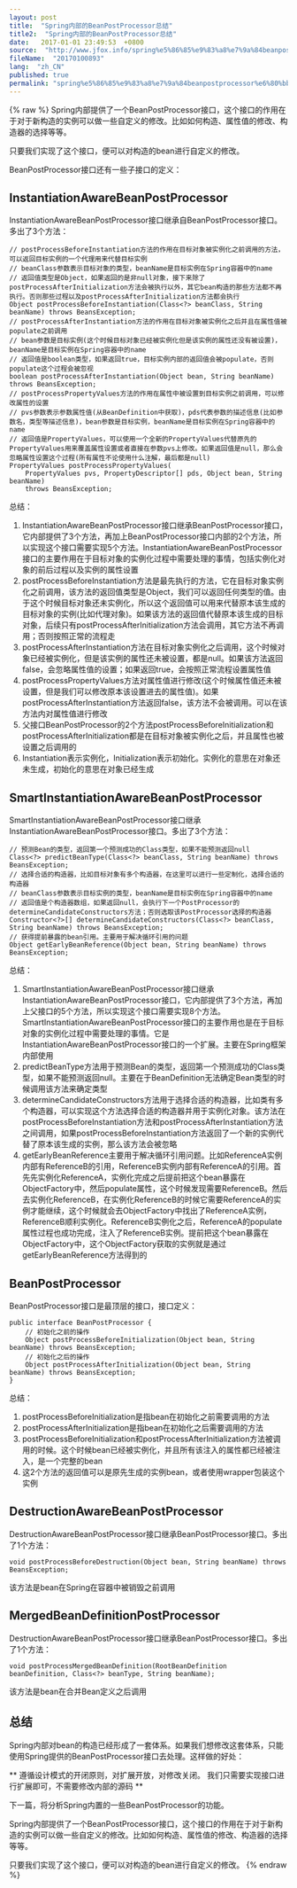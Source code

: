 ```yaml
---
layout: post
title:  "Spring内部的BeanPostProcessor总结"
title2:  "Spring内部的BeanPostProcessor总结"
date:   2017-01-01 23:49:53  +0800
source:  "http://www.jfox.info/spring%e5%86%85%e9%83%a8%e7%9a%84beanpostprocessor%e6%80%bb%e7%bb%93.html"
fileName:  "20170100893"
lang:  "zh_CN"
published: true
permalink: "spring%e5%86%85%e9%83%a8%e7%9a%84beanpostprocessor%e6%80%bb%e7%bb%93.html"
---
```

{% raw %}
Spring内部提供了一个BeanPostProcessor接口，这个接口的作用在于对于新构造的实例可以做一些自定义的修改。比如如何构造、属性值的修改、构造器的选择等等。 

 只要我们实现了这个接口，便可以对构造的bean进行自定义的修改。 

 BeanPostProcessor接口还有一些子接口的定义： 

##  InstantiationAwareBeanPostProcessor 

 InstantiationAwareBeanPostProcessor接口继承自BeanPostProcessor接口。多出了3个方法： 

    // postProcessBeforeInstantiation方法的作用在目标对象被实例化之前调用的方法，可以返回目标实例的一个代理用来代替目标实例
    // beanClass参数表示目标对象的类型，beanName是目标实例在Spring容器中的name
    // 返回值类型是Object，如果返回的是非null对象，接下来除了postProcessAfterInitialization方法会被执行以外，其它bean构造的那些方法都不再执行。否则那些过程以及postProcessAfterInitialization方法都会执行
    Object postProcessBeforeInstantiation(Class<?> beanClass, String beanName) throws BeansException;
    // postProcessAfterInstantiation方法的作用在目标对象被实例化之后并且在属性值被populate之前调用
    // bean参数是目标实例(这个时候目标对象已经被实例化但是该实例的属性还没有被设置)，beanName是目标实例在Spring容器中的name
    // 返回值是boolean类型，如果返回true，目标实例内部的返回值会被populate，否则populate这个过程会被忽视
    boolean postProcessAfterInstantiation(Object bean, String beanName) throws BeansException;
    // postProcessPropertyValues方法的作用在属性中被设置到目标实例之前调用，可以修改属性的设置
    // pvs参数表示参数属性值(从BeanDefinition中获取)，pds代表参数的描述信息(比如参数名，类型等描述信息)，bean参数是目标实例，beanName是目标实例在Spring容器中的name
    // 返回值是PropertyValues，可以使用一个全新的PropertyValues代替原先的PropertyValues用来覆盖属性设置或者直接在参数pvs上修改。如果返回值是null，那么会忽略属性设置这个过程(所有属性不论使用什么注解，最后都是null)
    PropertyValues postProcessPropertyValues(
        PropertyValues pvs, PropertyDescriptor[] pds, Object bean, String beanName)
        throws BeansException;

 总结： 

1.  InstantiationAwareBeanPostProcessor接口继承BeanPostProcessor接口，它内部提供了3个方法，再加上BeanPostProcessor接口内部的2个方法，所以实现这个接口需要实现5个方法。InstantiationAwareBeanPostProcessor接口的主要作用在于目标对象的实例化过程中需要处理的事情，包括实例化对象的前后过程以及实例的属性设置 
2.  postProcessBeforeInstantiation方法是最先执行的方法，它在目标对象实例化之前调用，该方法的返回值类型是Object，我们可以返回任何类型的值。由于这个时候目标对象还未实例化，所以这个返回值可以用来代替原本该生成的目标对象的实例(比如代理对象)。如果该方法的返回值代替原本该生成的目标对象，后续只有postProcessAfterInitialization方法会调用，其它方法不再调用；否则按照正常的流程走 
3.  postProcessAfterInstantiation方法在目标对象实例化之后调用，这个时候对象已经被实例化，但是该实例的属性还未被设置，都是null。如果该方法返回false，会忽略属性值的设置；如果返回true，会按照正常流程设置属性值 
4.  postProcessPropertyValues方法对属性值进行修改(这个时候属性值还未被设置，但是我们可以修改原本该设置进去的属性值)。如果postProcessAfterInstantiation方法返回false，该方法不会被调用。可以在该方法内对属性值进行修改 
5.  父接口BeanPostProcessor的2个方法postProcessBeforeInitialization和postProcessAfterInitialization都是在目标对象被实例化之后，并且属性也被设置之后调用的 
6.  Instantiation表示实例化，Initialization表示初始化。实例化的意思在对象还未生成，初始化的意思在对象已经生成 

##  SmartInstantiationAwareBeanPostProcessor 

 SmartInstantiationAwareBeanPostProcessor接口继承InstantiationAwareBeanPostProcessor接口。多出了3个方法： 

    // 预测Bean的类型，返回第一个预测成功的Class类型，如果不能预测返回null
    Class<?> predictBeanType(Class<?> beanClass, String beanName) throws BeansException;
    // 选择合适的构造器，比如目标对象有多个构造器，在这里可以进行一些定制化，选择合适的构造器
    // beanClass参数表示目标实例的类型，beanName是目标实例在Spring容器中的name
    // 返回值是个构造器数组，如果返回null，会执行下一个PostProcessor的determineCandidateConstructors方法；否则选取该PostProcessor选择的构造器
    Constructor<?>[] determineCandidateConstructors(Class<?> beanClass, String beanName) throws BeansException;
    // 获得提前暴露的bean引用。主要用于解决循环引用的问题
    Object getEarlyBeanReference(Object bean, String beanName) throws BeansException;

 总结： 

1.  SmartInstantiationAwareBeanPostProcessor接口继承InstantiationAwareBeanPostProcessor接口，它内部提供了3个方法，再加上父接口的5个方法，所以实现这个接口需要实现8个方法。SmartInstantiationAwareBeanPostProcessor接口的主要作用也是在于目标对象的实例化过程中需要处理的事情。它是InstantiationAwareBeanPostProcessor接口的一个扩展。主要在Spring框架内部使用 
2.  predictBeanType方法用于预测Bean的类型，返回第一个预测成功的Class类型，如果不能预测返回null。主要在于BeanDefinition无法确定Bean类型的时候调用该方法来确定类型 
3.  determineCandidateConstructors方法用于选择合适的构造器，比如类有多个构造器，可以实现这个方法选择合适的构造器并用于实例化对象。该方法在postProcessBeforeInstantiation方法和postProcessAfterInstantiation方法之间调用，如果postProcessBeforeInstantiation方法返回了一个新的实例代替了原本该生成的实例，那么该方法会被忽略 
4.  getEarlyBeanReference主要用于解决循环引用问题。比如ReferenceA实例内部有ReferenceB的引用，ReferenceB实例内部有ReferenceA的引用。首先先实例化ReferenceA，实例化完成之后提前把这个bean暴露在ObjectFactory中，然后populate属性，这个时候发现需要ReferenceB。然后去实例化ReferenceB，在实例化ReferenceB的时候它需要ReferenceA的实例才能继续，这个时候就会去ObjectFactory中找出了ReferenceA实例，ReferenceB顺利实例化。ReferenceB实例化之后，ReferenceA的populate属性过程也成功完成，注入了ReferenceB实例。提前把这个bean暴露在ObjectFactory中，这个ObjectFactory获取的实例就是通过getEarlyBeanReference方法得到的 

##  BeanPostProcessor 

 BeanPostProcessor接口是最顶层的接口，接口定义： 

    public interface BeanPostProcessor {
        // 初始化之前的操作
        Object postProcessBeforeInitialization(Object bean, String beanName) throws BeansException;
        // 初始化之后的操作
        Object postProcessAfterInitialization(Object bean, String beanName) throws BeansException;
    }

 总结： 

1.  postProcessBeforeInitialization是指bean在初始化之前需要调用的方法 
2.  postProcessAfterInitialization是指bean在初始化之后需要调用的方法 
3.  postProcessBeforeInitialization和postProcessAfterInitialization方法被调用的时候。这个时候bean已经被实例化，并且所有该注入的属性都已经被注入，是一个完整的bean 
4.  这2个方法的返回值可以是原先生成的实例bean，或者使用wrapper包装这个实例 

##  DestructionAwareBeanPostProcessor 

 DestructionAwareBeanPostProcessor接口继承BeanPostProcessor接口。多出了1个方法： 

    void postProcessBeforeDestruction(Object bean, String beanName) throws BeansException;

 该方法是bean在Spring在容器中被销毁之前调用 

##  MergedBeanDefinitionPostProcessor 

 DestructionAwareBeanPostProcessor接口继承BeanPostProcessor接口。多出了1个方法： 

    void postProcessMergedBeanDefinition(RootBeanDefinition beanDefinition, Class<?> beanType, String beanName);

 该方法是bean在合并Bean定义之后调用 

##  总结 

 Spring内部对bean的构造已经形成了一套体系。如果我们想修改这套体系，只能使用Spring提供的BeanPostProcessor接口去处理。这样做的好处： 

** 遵循设计模式的开闭原则，对扩展开放，对修改关闭。 我们只需要实现接口进行扩展即可，不需要修改内部的源码 **

 下一篇，将分析Spring内置的一些BeanPostProcessor的功能。 

 Spring内部提供了一个BeanPostProcessor接口，这个接口的作用在于对于新构造的实例可以做一些自定义的修改。比如如何构造、属性值的修改、构造器的选择等等。 

 只要我们实现了这个接口，便可以对构造的bean进行自定义的修改。
{% endraw %}

